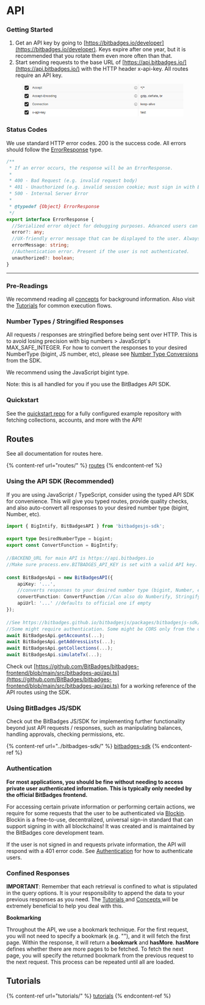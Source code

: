 # API

### Getting Started

1. Get an API key by going to [https://bitbadges.io/developer](https://bitbadges.io/developer). Keys expire after one year, but it is recommended that you rotate them even more often than that.
2. Start sending requests to the base URL of [https://api.bitbadges.io/](https://api.bitbadges.io/) with the HTTP header x-api-key. All routes require an API key.

<figure><img src="../../.gitbook/assets/image (16).png" alt=""><figcaption></figcaption></figure>

### Status Codes

We use standard HTTP error codes. 200 is the success code. All errors should follow the [ErrorResponse](https://bitbadges.github.io/bitbadgesjs/packages/bitbadgesjs-sdk/docs/interfaces/ErrorResponse.html) type.

```typescript
/**
 * If an error occurs, the response will be an ErrorResponse.
 *
 * 400 - Bad Request (e.g. invalid request body)
 * 401 - Unauthorized (e.g. invalid session cookie; must sign in with Blockin)
 * 500 - Internal Server Error
 *
 * @typedef {Object} ErrorResponse
 */
export interface ErrorResponse {
  //Serialized error object for debugging purposes. Advanced users can use this to debug issues.
  error?: any;
  //UX-friendly error message that can be displayed to the user. Always present if error.
  errorMessage: string;
  //Authentication error. Present if the user is not authenticated.
  unauthorized?: boolean;
}
```

***

### Pre-Readings

We recommend reading all [concepts](concepts/) for background information. Also visit the [Tutorials](../tutorials/) for common execution flows.

### Number Types / Stringified Responses

All requests / responses are stringified before being sent over HTTP. This is to avoid losing precision with big numbers > JavaScript's MAX\_SAFE\_INTEGER. For how to convert the responses to your desired NumberType (bigint, JS number, etc), please see [Number Type Conversions](../bitbadges-sdk/common-snippets/numbertype-conversions.md) from the SDK.

We recommend using the JavaScript bigint type.

Note: this is all handled for you if you use the BitBadges API SDK.

### Quickstart

See the [quickstart repo](https://github.com/BitBadges/bitbadges-quickstart) for a fully configured example repository with fetching collections, accounts, and more with the API!

## Routes

See all documentation for routes here.&#x20;

{% content-ref url="routes/" %}
[routes](routes/)
{% endcontent-ref %}

### Using the API SDK (Recommended)

If you are using JavaScript / TypeScript, consider using the typed API SDK for convenience. This will give you typed routes, provide quality checks, and also auto-convert all responses to your desired number type (bigint, Number, etc).

```typescript
import { BigIntify, BitBadgesAPI } from 'bitbadgesjs-sdk';

export type DesiredNumberType = bigint;
export const ConvertFunction = BigIntify;

//BACKEND_URL for main API is https://api.bitbadges.io
//Make sure process.env.BITBADGES_API_KEY is set with a valid API key.

const BitBadgesApi = new BitBadgesAPI({
    apiKey: '...',
    //converts responses to your desired number type (bigint, Number, etc)
    convertFunction: ConvertFunction //Can also do Numberify, Stringify, etc
    apiUrl: '...' //defaults to official one if empty
}); 

//See https://bitbadges.github.io/bitbadgesjs/packages/bitbadgesjs-sdk/docs/classes/BitBadgesAPI.html for documentation
//Some might require authentication. Some might be CORS only from the official site.
await BitBadgesApi.getAccounts(...);
await BitBadgesApi.getAddressLists(...);
await BitBadgesApi.getCollections(...);
await BitBadgesApi.simulateTx(...);
```

Check out [https://github.com/BitBadges/bitbadges-frontend/blob/main/src/bitbadges-api/api.ts](https://github.com/BitBadges/bitbadges-frontend/blob/main/src/bitbadges-api/api.ts) for a working reference of the API routes using the SDK.

### Using BitBadges JS/SDK

Check out the BitBadges JS/SDK for implementing further functionality beyond just API requests / responses, such as manipulating balances, handling approvals, checking permissions, etc.

{% content-ref url="../bitbadges-sdk/" %}
[bitbadges-sdk](../bitbadges-sdk/)
{% endcontent-ref %}

### Authentication

**For most applications, you should be fine without needing to access private user authenticated information. This is typically only needed by the official BitBadges frontend.**

For accessing certain private information or performing certain actions, we require for some requests that the user to be authenticated via [Blockin](https://app.gitbook.com/o/7VSYQvtb1QtdWFsEGoUn/s/AwjdYgEsUkK9cCca5DiU/). Blockin is a free-to-use, decentralized, universal sign-in standard that can support signing in with all blockchains! It was created and is maintained by the BitBadges core development team.

If the user is not signed in and requests private information, the API will respond with a 401 error code. See [Authentication](tutorials/authentication.md) for how to authenticate users.

### Confined Responses

**IMPORTANT**: Remember that each retrieval is confined to what is stipulated in the query options. It is your responsibility to append the data to your previous responses as you need. The [Tutorials ](tutorials/)and [Concepts ](concepts/)will be extremely beneficial to help you deal with this.

**Bookmarking**

Throughout the API, we use a bookmark technique. For the first request, you will not need to specify a bookmark (e.g. ""), and it will fetch the first page. Within the response, it will return a **bookmark** and **hasMore**. **hasMore** defines whether there are more pages to be fetched. To fetch the next page, you will specify the returned bookmark from the previous request to the next request. This process can be repeated until all are loaded.

## Tutorials

{% content-ref url="tutorials/" %}
[tutorials](tutorials/)
{% endcontent-ref %}
